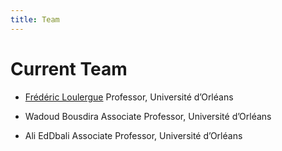 ```yaml
---
title: Team
---
```


# Current Team

- [Frédéric Loulergue](https://frederic.loulergue.eu)
  Professor, Université d’Orléans

- Wadoud Bousdira
  Associate Professor, Université d’Orléans

- Ali EdDbali
  Associate Professor, Université d’Orléans
